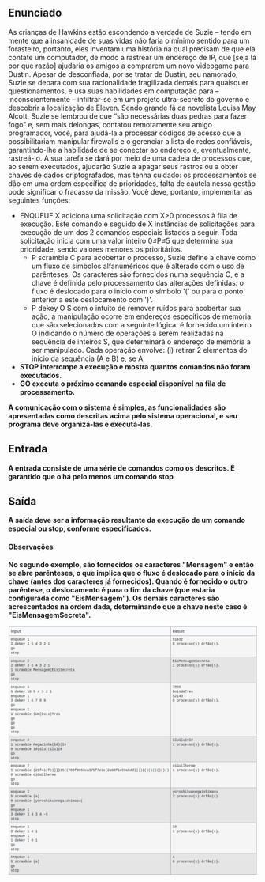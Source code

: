 ## Enunciado

<p>As crianças de Hawkins estão escondendo a verdade de Suzie – tendo em mente que a insanidade de suas vidas não faria o mínimo sentido para um forasteiro, portanto, eles inventam uma história na qual precisam de que ela contate um computador, de modo a rastrear um endereço de IP, que [seja lá por que razão] ajudaria os amigos a comprarem um novo videogame para Dustin. Apesar de desconfiada, por se tratar de Dustin, seu namorado, Suzie se depara com sua racionalidade fragilizada demais para quaisquer questionamentos, e usa suas habilidades em computação para – inconscientemente – infiltrar-se em um projeto ultra-secreto do governo e descobrir a localização de Eleven. Sendo grande fã da novelista Louisa May Alcott, Suzie se lembrou de que “são necessárias duas pedras para fazer fogo” e, sem mais delongas, contatou remotamente seu amigo programador, você, para ajudá-la a processar códigos de acesso que a possibilitariam manipular firewalls e o gerenciar a lista de redes confiáveis, garantindo-lhe a habilidade de se conectar ao endereço e, eventualmente, rastreá-lo. A sua tarefa se dará por meio de uma cadeia de processos que, ao serem executados, ajudarão Suzie a apagar seus rastros ou a obter chaves de dados criptografados, mas tenha cuidado: os processamentos se dão em uma ordem específica de prioridades, falta de cautela nessa gestão pode significar o fracasso da missão. Você deve, portanto, implementar as seguintes funções: </p>

<ul>
  <li>ENQUEUE X adiciona uma solicitação com X>0 processos à fila de execução. Este comando é seguido de X instâncias de solicitações para execução de um dos 2 comandos especiais listados a seguir. Toda solicitação inicia com uma valor inteiro 0≤P≤5
que determina sua prioridade, sendo valores menores os prioritários.
      <ul>
          <li>P scramble C para acobertar o processo, Suzie define a chave como um fluxo de símbolos alfanuméricos que é alterado com o uso de parênteses. Os caracteres são fornecidos numa sequência C, e a chave é definida pelo processamento das alterações definidas: o fluxo é deslocado para o início com o símbolo '(' ou para o ponto anterior a este deslocamento com ')'.</li>
          <li>P dekey O S com o intuito de remover ruídos para acobertar sua ação, a manipulação ocorre em endereços específicos de memória que são selecionados com a seguinte lógica: é fornecido um inteiro O indicando o número de operações a serem realizadas na sequência de inteiros S, que determinará o endereço de memória a ser manipulado. Cada operação envolve: (i) retirar 2 elementos do início da sequência (A e B) e, se A<B então adiciona A ao final da sequência S e B ao início; caso contrário adiciona A ao início da sequência S e B ao final. É garantido que há pelo menos 2 inteiros em S. Ao final, a função apresenta a junção de todos os números, determinando o novo endereço de memória a ser usado. É garantido que todo inteiro da sequência é positivo.</li>
      </ul>
  </li>
  <li>STOP interrompe a execução e mostra quantos comandos não foram executados.</li>
  <li>GO executa o próximo comando especial disponível na fila de processamento.</li>
</ul>



<p>A comunicação com o sistema é simples, as funcionalidades são apresentadas como descritas acima pelo sistema operacional, e seu programa deve organizá-las e executá-las.</p>

## Entrada
<p>A entrada consiste de uma série de comandos como os descritos. É garantido que o há pelo menos um comando stop</p>

## Saída
<p>A saída deve ser a informação resultante da execução de um comando especial ou stop, conforme especificados.</p>

#### Observações
<p>No segundo exemplo, são fornecidos os caracteres "Mensagem" e então se abre parênteses, o que implica que o fluxo é deslocado para o início da chave (antes dos caracteres já fornecidos). Quando é fornecido o outro parêntese, o deslocamento é para o fim da chave (que estaria configurada como "EisMensagem"). Os demais caracteres são acrescentados na ordem dada, determinando que a chave neste caso é "EisMensagemSecreta".</p>

![input-output](https://github.com/puds09/estruturas-de-dados-lineares/blob/main/input-output-examples.png)
